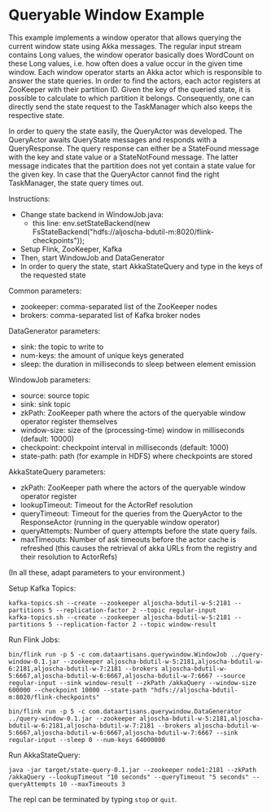# Queryable Window Example

This example implements a window operator that allows querying the current window state
using Akka messages. The regular input stream contains Long values, the window
operator basically does WordCount on these Long values, i.e. how often does a value occur
in the given time window. Each window operator starts an Akka actor which is responsible to answer
the state queries. In order to find the actors, each actor registers at ZooKeeper with their 
partition ID. Given the key of the queried state, it is possible to calculate to which partition
it belongs. Consequently, one can directly send the state request to the TaskManager which also 
keeps the respective state.

In order to query the state easily, the QueryActor was developed. The QueryActor awaits 
QueryState messages and responds with a QueryResponse. The query response can either be a 
StateFound message with the key and state value or a StateNotFound message. The latter message
indicates that the partition does not yet contain a state value for the given key. In case that the 
QueryActor cannot find the right TaskManager, the state query times out.

Instructions:
 - Change state backend in WindowJob.java:
   - this line: env.setStateBackend(new FsStateBackend("hdfs://aljoscha-bdutil-m:8020/flink-checkpoints"));
 - Setup Flink, ZooKeeper, Kafka
 - Then, start WindowJob and DataGenerator
 - In order to query the state, start AkkaStateQuery and type in the keys of the requested state 

Common parameters:
 - zookeeper: comma-separated list of the ZooKeeper nodes
 - brokers: comma-separated list of Kafka broker nodes

DataGenerator parameters:
 - sink: the topic to write to
 - num-keys: the amount of unique keys generated
 - sleep: the duration in milliseconds to sleep between element emission

WindowJob parameters:
 - source: source topic
 - sink: sink topic
 - zkPath: ZooKeeper path where the actors of the queryable window operator register themselves
 - window-size: size of the (processing-time) window in milliseconds (default: 10000)
 - checkpoint: checkpoint interval in milliseconds (default: 1000)
 - state-path: path (for example in HDFS) where checkpoints are stored
 
AkkaStateQuery parameters:
 - zkPath: ZooKeeper path where the actors of the queryable window operator register
 - lookupTimeout: Timeout for the ActorRef resolution
 - queryTimeout: Timeout for the queries from the QueryActor to the ResponseActor (running in the 
 queryable window operator)
 - queryAttempts: Number of query attempts before the state query fails.
 - maxTimeouts: Number of ask timeouts before the actor cache is refreshed (this causes the retrieval of akka URLs from the registry and their resolution to ActorRefs)

(In all these, adapt parameters to your environment.)

Setup Kafka Topics:

    kafka-topics.sh --create --zookeeper aljoscha-bdutil-w-5:2181 --partitions 5 --replication-factor 2 --topic regular-input
    kafka-topics.sh --create --zookeeper aljoscha-bdutil-w-5:2181 --partitions 5 --replication-factor 2 --topic window-result

Run Flink Jobs:

    bin/flink run -p 5 -c com.dataartisans.querywindow.WindowJob ../query-window-0.1.jar --zookeeper aljoscha-bdutil-w-5:2181,aljoscha-bdutil-w-6:2181,aljoscha-bdutil-w-7:2181 --brokers aljoscha-bdutil-w-5:6667,aljoscha-bdutil-w-6:6667,aljoscha-bdutil-w-7:6667 --source regular-input --sink window-result --zkPath /akkaQuery --window-size 600000 --checkpoint 10000 --state-path "hdfs://aljoscha-bdutil-m:8020/flink-checkpoints"

    bin/flink run -p 5 -c com.dataartisans.querywindow.DataGenerator ../query-window-0.1.jar --zookeeper aljoscha-bdutil-w-5:2181,aljoscha-bdutil-w-6:2181,aljoscha-bdutil-w-7:2181 --brokers aljoscha-bdutil-w-5:6667,aljoscha-bdutil-w-6:6667,aljoscha-bdutil-w-7:6667 --sink regular-input --sleep 0 --num-keys 64000000
    
Run AkkaStateQuery:

    java -jar target/state-query-0.1.jar --zookeeper node1:2181 --zkPath /akkaQuery --lookupTimeout "10 seconds" --queryTimeout "5 seconds" --queryAttempts 10 --maxTimeouts 3
    
The repl can be terminated by typing `stop` or `quit`.
